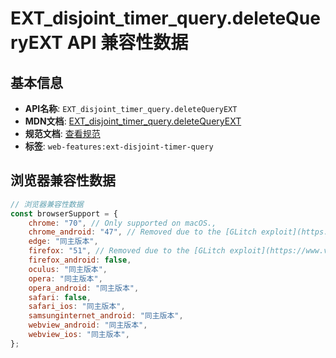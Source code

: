 # EXT_disjoint_timer_query.deleteQueryEXT API 兼容性数据

## 基本信息

- **API名称**: `EXT_disjoint_timer_query.deleteQueryEXT`
- **MDN文档**: [EXT_disjoint_timer_query.deleteQueryEXT](https://developer.mozilla.org/docs/Web/API/EXT_disjoint_timer_query/deleteQueryEXT)
- **规范文档**: [查看规范](https://registry.khronos.org/webgl/extensions/EXT_disjoint_timer_query/)
- **标签**: `web-features:ext-disjoint-timer-query`

## 浏览器兼容性数据

```javascript
// 浏览器兼容性数据
const browserSupport = {
    chrome: "70", // Only supported on macOS.,
    chrome_android: "47", // Removed due to the [GLitch exploit](https://www.vusec.net/projects/glitch/).,
    edge: "同主版本",
    firefox: "51", // Removed due to the [GLitch exploit](https://www.vusec.net/projects/glitch/).,
    firefox_android: false,
    oculus: "同主版本",
    opera: "同主版本",
    opera_android: "同主版本",
    safari: false,
    safari_ios: "同主版本",
    samsunginternet_android: "同主版本",
    webview_android: "同主版本",
    webview_ios: "同主版本",
};

```

